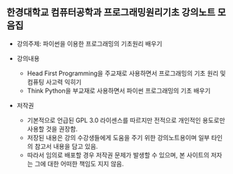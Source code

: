 ## 한경대학교 컴퓨터공학과 프로그래밍원리기초 강의노트 모음집

* 강의주제: 파이썬을 이용한 프로그래밍의 기초원리 배우기
* 강의내용
  * Head First Programming을 주교재로 사용하면서 프로그래밍의 기초 원리 및 컴퓨팅 사고력 익히기
  * Think Python을 부교재로 사용하면서 파이썬 프로그래밍의 기초 배우기

* 저작권
  * 기본적으로 언급된 GPL 3.0 라이센스를 따르지만 전적으로 개인적인 용도로만 사용할 것을 권장함.
  * 저장된 내용은 강의 수강생들에게 도움을 주기 위한 강의노트용이며 일부 타인의 참고서 내용을 담고 있음.
  * 따라서 임의로 배포할 경우 저작권 문제가 발생할 수 있으며, 본 사이트의 저자는 그에 대한 어떠한 책임도 지지 않음.
